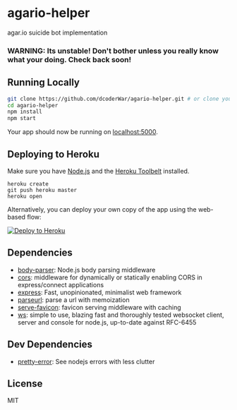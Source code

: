 # agario-helper

agar.io suicide bot implementation

### WARNING: Its unstable! Don't bother unless you really know what your doing. Check back soon!

## Running Locally

```sh
git clone https://github.com/dcoderWar/agario-helper.git # or clone your own fork
cd agario-helper
npm install
npm start
```

Your app should now be running on [localhost:5000](http://localhost:5000/).

## Deploying to Heroku

Make sure you have [Node.js](http://nodejs.org/) and the [Heroku Toolbelt](https://toolbelt.heroku.com/) installed.

```
heroku create
git push heroku master
heroku open
```

Alternatively, you can deploy your own copy of the app using the web-based flow:

[![Deploy to Heroku](https://www.herokucdn.com/deploy/button.svg)](https://heroku.com/deploy)

## Dependencies

- [body-parser](https://github.com/expressjs/body-parser): Node.js body parsing middleware
- [cors](https://github.com/expressjs/cors): middleware for dynamically or statically enabling CORS in express/connect applications
- [express](https://github.com/strongloop/express): Fast, unopinionated, minimalist web framework
- [parseurl](https://github.com/expressjs/parseurl): parse a url with memoization
- [serve-favicon](https://github.com/expressjs/serve-favicon): favicon serving middleware with caching
- [ws](https://github.com/websockets/ws): simple to use, blazing fast and thoroughly tested websocket client, server and console for node.js, up-to-date against RFC-6455

## Dev Dependencies

- [pretty-error](https://github.com/AriaMinaei/pretty-error): See nodejs errors with less clutter


## License

MIT
